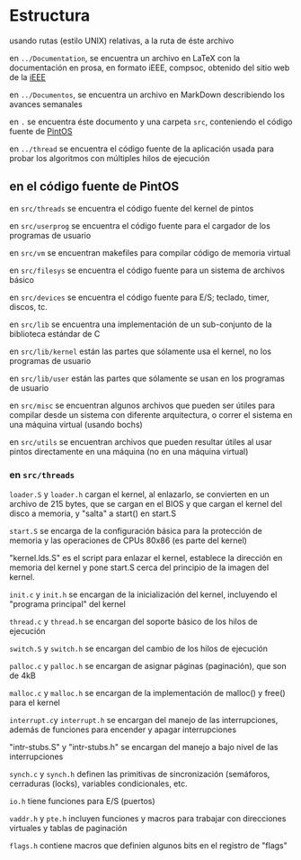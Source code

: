 # Estructura

usando rutas (estilo UNIX) relativas, a la ruta de éste archivo

en `../Documentation`, se encuentra un archivo en LaTeX con la documentación en prosa, en formato iEEE, compsoc, obtenido del sitio web de la  [iEEE](https://www.ieee.org/publications_standards/publications/authors/author_templates.html)

en `../Documentos`, se encuentra un archivo en MarkDown describiendo los avances semanales

en `.` se encuentra éste documento y una carpeta `src`, conteniendo el código fuente de [PintOS](http://web.stanford.edu/class/cs140/projects/pintos/pintos.html)

en `../thread` se encuentra el código fuente de la aplicación usada para probar los algoritmos con múltiples hilos de ejecución

## en el código fuente de PintOS

en `src/threads` se encuentra el código fuente del kernel de pintos

en `src/userprog` se encuentra el código fuente para el cargador de los programas de usuario

en `src/vm` se encuentran makefiles para compilar código de memoria virtual

en `src/filesys` se encuentra el código fuente para un sistema de archivos básico

en `src/devices` se encuentra el código fuente para E/S; teclado, timer, discos, tc.

en `src/lib` se encuentra una implementación de un sub-conjunto de la biblioteca estándar de C

en `src/lib/kernel` están las partes que sólamente usa el kernel, no los programas de usuario

en `src/lib/user` están las partes que sólamente se usan en los programas de usuario

en `src/misc` se encuentran algunos archivos que pueden ser útiles para compilar desde un sistema con diferente arquitectura, o correr el sistema en una máquina virtual (usando bochs)

en `src/utils` se encuentran archivos que pueden resultar útiles al usar pintos directamente en una máquina (no en una máquina virtual)

### en `src/threads`

`loader.S` y `loader.h` cargan el kernel, al enlazarlo, se convierten en un archivo de 215 bytes, que se cargan en el BIOS y que cargan el kernel del disco a memoria, y "salta" a start() en start.S

`start.S` se encarga de la configuración básica para la protección de memoria y las operaciones de CPUs 80x86 (es parte del kernel)

"kernel.lds.S" es el script para enlazar el kernel, establece la dirección en memoria del kernel y pone start.S cerca del principio de la imagen del kernel.

`init.c` y `init.h` se encargan de la inicialización del kernel, incluyendo el "programa principal" del kernel

`thread.c` y `thread.h` se encargan del soporte básico de los hilos de ejecución

`switch.S` y `switch.h` se encargan del cambio de los hilos de ejecución

`palloc.c` y `palloc.h` se encargan de asignar páginas (paginación), que son de 4kB

`malloc.c` y `malloc.h` se encargan de la implementación de malloc() y free() para el kernel

`interrupt.c`y `interrupt.h` se encargan del manejo de las interrupciones, además de funciones para encender y apagar interrupciones

"intr-stubs.S" y "intr-stubs.h" se encargan del manejo a bajo nivel de las interrupciones

`synch.c` y `synch.h` definen las primitivas de sincronización (semáforos, cerraduras (locks), variables condicionales, etc.

`io.h` tiene funciones para E/S (puertos)

`vaddr.h` y `pte.h` incluyen funciones y macros para trabajar con direcciones virtuales y tablas de paginación

`flags.h` contiene macros que definien algunos bits en el registro de "flags"
